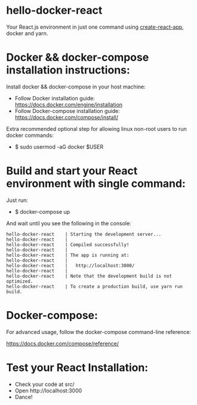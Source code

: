 # hello-docker-react
Your React.js environment in just one command using <a href="https://github.com/facebookincubator/create-react-app">create-react-app</a>, docker and yarn.

# Docker && docker-compose installation instructions:

Install docker && docker-compose in your host machine:

* Follow Docker installation guide: https://docs.docker.com/engine/installation
* Follow Docker-compose installation guide: https://docs.docker.com/compose/install/

Extra recommended optional step for allowing linux non-root users to run docker commands:
* $ sudo usermod -aG docker $USER

# Build and start your React environment with single command:

Just run:

* $ docker-compose up

And wait until you see the following in the console:

    hello-docker-react    | Starting the development server...
    hello-docker-react    | 
    hello-docker-react    | Compiled successfully!
    hello-docker-react    | 
    hello-docker-react    | The app is running at:
    hello-docker-react    | 
    hello-docker-react    |   http://localhost:3000/
    hello-docker-react    | 
    hello-docker-react    | Note that the development build is not optimized.
    hello-docker-react    | To create a production build, use yarn run build.

# Docker-compose:

For advanced usage, follow the docker-compose command-line reference:

https://docs.docker.com/compose/reference/

# Test your React Installation:

* Check your code at src/ 
* Open http://localhost:3000
* Dance!

